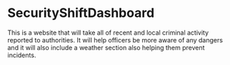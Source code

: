 # SecurityShiftDashboard
This is a website that will take all of recent and local criminal activity reported to authorities. It will help officers be more aware of any dangers and it will also include a weather section also helping them prevent incidents.

